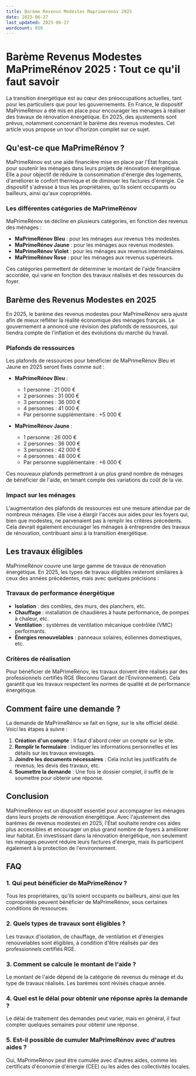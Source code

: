 ```yaml
---
title: Barème Revenus Modestes Maprimerenov 2025
date: 2025-06-27
last_updated: 2025-06-27
wordcount: 850
---
```


# Barème Revenus Modestes MaPrimeRénov 2025 : Tout ce qu'il faut savoir

La transition énergétique est au cœur des préoccupations actuelles, tant pour les particuliers que pour les gouvernements. En France, le dispositif MaPrimeRénov a été mis en place pour encourager les ménages à réaliser des travaux de rénovation énergétique. En 2025, des ajustements sont prévus, notamment concernant le barème des revenus modestes. Cet article vous propose un tour d'horizon complet sur ce sujet.

## Qu'est-ce que MaPrimeRénov ?

MaPrimeRénov est une aide financière mise en place par l'État français pour soutenir les ménages dans leurs projets de rénovation énergétique. Elle a pour objectif de réduire la consommation d'énergie des logements, d'améliorer le confort thermique et de diminuer les factures d'énergie. Ce dispositif s'adresse à tous les propriétaires, qu'ils soient occupants ou bailleurs, ainsi qu'aux copropriétés.

### Les différentes catégories de MaPrimeRénov

MaPrimeRénov se décline en plusieurs catégories, en fonction des revenus des ménages :

- **MaPrimeRénov Bleu** : pour les ménages aux revenus très modestes.
- **MaPrimeRénov Jaune** : pour les ménages aux revenus modestes.
- **MaPrimeRénov Violet** : pour les ménages aux revenus intermédiaires.
- **MaPrimeRénov Rose** : pour les ménages aux revenus supérieurs.

Ces catégories permettent de déterminer le montant de l'aide financière accordée, qui varie en fonction des travaux réalisés et des ressources du foyer.

## Barème des Revenus Modestes en 2025

En 2025, le barème des revenus modestes pour MaPrimeRénov sera ajusté afin de mieux refléter la réalité économique des ménages français. Le gouvernement a annoncé une révision des plafonds de ressources, qui tiendra compte de l'inflation et des évolutions du marché du travail.

### Plafonds de ressources

Les plafonds de ressources pour bénéficier de MaPrimeRénov Bleu et Jaune en 2025 seront fixés comme suit :

- **MaPrimeRénov Bleu** : 
  - 1 personne : 21 000 €
  - 2 personnes : 31 000 €
  - 3 personnes : 36 000 €
  - 4 personnes : 41 000 €
  - Par personne supplémentaire : +5 000 €

- **MaPrimeRénov Jaune** : 
  - 1 personne : 26 000 €
  - 2 personnes : 36 000 €
  - 3 personnes : 42 000 €
  - 4 personnes : 48 000 €
  - Par personne supplémentaire : +6 000 €

Ces nouveaux plafonds permettront à un plus grand nombre de ménages de bénéficier de l'aide, en tenant compte des variations du coût de la vie.

### Impact sur les ménages

L'augmentation des plafonds de ressources est une mesure attendue par de nombreux ménages. Elle vise à élargir l'accès aux aides pour les foyers qui, bien que modestes, ne parvenaient pas à remplir les critères précédents. Cela devrait également encourager les ménages à entreprendre des travaux de rénovation, contribuant ainsi à la transition énergétique.

## Les travaux éligibles

MaPrimeRénov couvre une large gamme de travaux de rénovation énergétique. En 2025, les types de travaux éligibles resteront similaires à ceux des années précédentes, mais avec quelques précisions :

### Travaux de performance énergétique

- **Isolation** : des combles, des murs, des planchers, etc.
- **Chauffage** : installation de chaudières à haute performance, de pompes à chaleur, etc.
- **Ventilation** : systèmes de ventilation mécanique contrôlée (VMC) performants.
- **Énergies renouvelables** : panneaux solaires, éoliennes domestiques, etc.

### Critères de réalisation

Pour bénéficier de MaPrimeRénov, les travaux doivent être réalisés par des professionnels certifiés RGE (Reconnu Garant de l’Environnement). Cela garantit que les travaux respectent les normes de qualité et de performance énergétique.

## Comment faire une demande ?

La demande de MaPrimeRénov se fait en ligne, sur le site officiel dédié. Voici les étapes à suivre :

1. **Création d'un compte** : Il faut d'abord créer un compte sur le site.
2. **Remplir le formulaire** : Indiquer les informations personnelles et les détails sur les travaux envisagés.
3. **Joindre les documents nécessaires** : Cela inclut les justificatifs de revenus, les devis des travaux, etc.
4. **Soumettre la demande** : Une fois le dossier complet, il suffit de le soumettre pour obtenir une réponse.

## Conclusion

MaPrimeRénov est un dispositif essentiel pour accompagner les ménages dans leurs projets de rénovation énergétique. Avec l'ajustement des barèmes de revenus modestes en 2025, l'État souhaite rendre ces aides plus accessibles et encourager un plus grand nombre de foyers à améliorer leur habitat. En investissant dans la rénovation énergétique, non seulement les ménages peuvent réduire leurs factures d'énergie, mais ils participent également à la protection de l'environnement.

## FAQ

### 1. Qui peut bénéficier de MaPrimeRénov ?

Tous les propriétaires, qu'ils soient occupants ou bailleurs, ainsi que les copropriétés peuvent bénéficier de MaPrimeRénov, sous certaines conditions de ressources.

### 2. Quels types de travaux sont éligibles ?

Les travaux d'isolation, de chauffage, de ventilation et d'énergies renouvelables sont éligibles, à condition d'être réalisés par des professionnels certifiés RGE.

### 3. Comment se calcule le montant de l'aide ?

Le montant de l'aide dépend de la catégorie de revenus du ménage et du type de travaux réalisés. Les barèmes sont révisés chaque année.

### 4. Quel est le délai pour obtenir une réponse après la demande ?

Le délai de traitement des demandes peut varier, mais en général, il faut compter quelques semaines pour obtenir une réponse.

### 5. Est-il possible de cumuler MaPrimeRénov avec d'autres aides ?

Oui, MaPrimeRénov peut être cumulée avec d'autres aides, comme les certificats d'économie d'énergie (CEE) ou les aides des collectivités locales.
